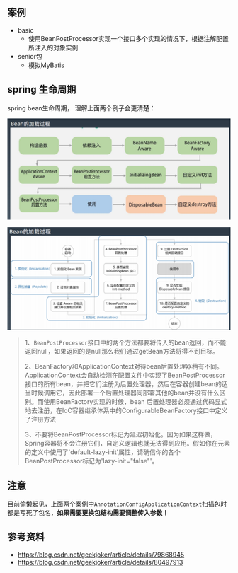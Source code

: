 ## 案例
- basic
    - 使用BeanPostProcessor实现一个接口多个实现的情况下，根据注解配置所注入的对象实例
- senior包
    - 模拟MyBatis

## spring 生命周期  

spring bean生命周期， 理解上面两个例子会更清楚：

![](images/spring-bean-lifecycle.png)

![](images/spring-bean-load-process.png)


>1、`BeanPostProcessor`接口中的两个方法都要将传入的bean返回，而不能返回null，如果返回的是null那么我们通过getBean方法将得不到目标。
>
>2、BeanFactory和ApplicationContext对待bean后置处理器稍有不同。ApplicationContext会自动检测在配置文件中实现了BeanPostProcessor接口的所有bean，并把它们注册为后置处理器，然后在容器创建bean的适当时候调用它，因此部署一个后置处理器同部署其他的bean并没有什么区别。而使用BeanFactory实现的时候，bean 后置处理器必须通过代码显式地去注册，在IoC容器继承体系中的ConfigurableBeanFactory接口中定义了注册方法
>
>3、不要将BeanPostProcessor标记为延迟初始化。因为如果这样做，Spring容器将不会注册它们，自定义逻辑也就无法得到应用。假如你在<beans />元素的定义中使用了'default-lazy-init'属性，请确信你的各个BeanPostProcessor标记为'lazy-init="false"'。



## 注意

目前偷懒起见，上面两个案例中`AnnotationConfigApplicationContext`扫描包时都是写死了包名，**如果需要更换包结构需要调整传入参数！**

## 参考资料   

- https://blog.csdn.net/geekjoker/article/details/79868945
- https://blog.csdn.net/geekjoker/article/details/80497913
